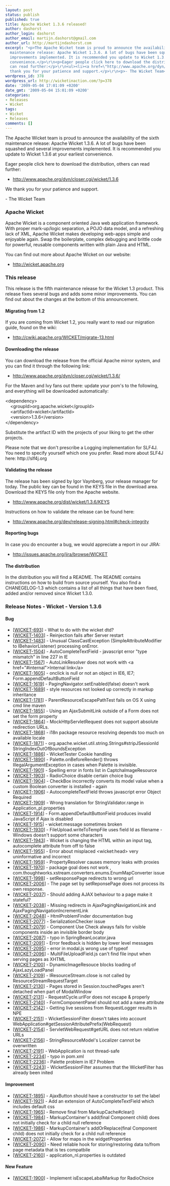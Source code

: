 ```yaml
---
layout: post
status: publish
published: true
title: Apache Wicket 1.3.6 released!
author: dashorst
author_login: dashorst
author_email: martijn.dashorst@gmail.com
author_url: http://martijndashorst.com
excerpt: "<p>The Apache Wicket team is proud to announce the availability of the sixth
  maintenance release: Apache Wicket 1.3.6. A lot of bugs have been squashed and several
  improvements implemented. It is recommended you update to Wicket 1.3.6 at your earliest
  convenience.</p>\r\n<p>Eager people click here to download the distribution, others
  can read further:</p>\r\n<ul><li><a href=\"http://www.apache.org/dyn/closer.cgi/wicket/1.3.6\">http://www.apache.org/dyn/closer.cgi/wicket/1.3.6</a></li></ul>\r\n<p>We
  thank you for your patience and support.</p>\r\n<p>- The Wicket Team</p>\r\n"
wordpress_id: 378
wordpress_url: http://wicketinaction.com/?p=378
date: '2009-05-04 17:01:09 +0200'
date_gmt: '2009-05-04 15:01:09 +0200'
categories:
- Releases
- Wicket
tags:
- Wicket
- Releases
comments: []
---
```

<p>The Apache Wicket team is proud to announce the availability of the sixth maintenance release: Apache Wicket 1.3.6. A lot of bugs have been squashed and several improvements implemented. It is recommended you update to Wicket 1.3.6 at your earliest convenience.</p>
<p>Eager people click here to download the distribution, others can read further:</p>
<ul>
<li><a href="http://www.apache.org/dyn/closer.cgi/wicket/1.3.6">http://www.apache.org/dyn/closer.cgi/wicket/1.3.6</a></li>
</ul>
<p>We thank you for your patience and support.</p>
<p>- The Wicket Team</p>
<p><a id="more"></a><a id="more-378"></a></p>
<h3>Apache Wicket</h3>
<p>Apache Wicket is a component oriented Java web application framework. With proper mark-up/logic separation, a POJO data model, and a refreshing lack of XML, Apache Wicket makes developing web-apps simple and enjoyable again. Swap the boilerplate, complex debugging and brittle code for powerful, reusable components written with plain Java and HTML.</p>
<p>You can find out more about Apache Wicket on our website:</p>
<ul>
<li><a href="http://wicket.apache.org">http://wicket.apache.org</a></li>
</ul>
<h3>This release</h3>
<p>This release is the fifth maintenance release for the Wicket 1.3 product. This release fixes several bugs and adds some minor improvements. You can find out about the changes at the bottom of this announcement.</p>
<h4>Migrating from 1.2</h4>
<p>If you are coming from Wicket 1.2, you really want to read our migration guide, found on the wiki:</p>
<ul>
<li><a href="http://cwiki.apache.org/WICKET/migrate-13.html">http://cwiki.apache.org/WICKET/migrate-13.html</a></li>
</ul>
<h4>Downloading the release</h4>
<p>You can download the release from the official Apache mirror system, and you can find it through the following link:</p>
<ul>
<li><a href="http://www.apache.org/dyn/closer.cgi/wicket/1.3.6/">http://www.apache.org/dyn/closer.cgi/wicket/1.3.6/</a></li>
</ul>
<p>For the Maven and Ivy fans out there: update your pom's to the following, and everything will be downloaded automatically:</p>
<p>&lt;dependency&gt;<br />
&nbsp;&nbsp;&nbsp;&nbsp;&lt;groupId&gt;org.apache.wicket&lt;/groupId&gt;<br />
&nbsp;&nbsp;&nbsp;&nbsp;&lt;artifactId&gt;wicket&lt;/artifactId&gt;<br />
&nbsp;&nbsp;&nbsp;&nbsp;&lt;version&gt;1.3.6&lt;/version&gt;<br />
&lt;/dependency&gt;</p>
<p>Substitute the artifact ID with the projects of your liking to get the other projects.</p>
<p>Please note that we don't prescribe a Logging implementation for SLF4J. You need to specify yourself which one you prefer. Read more about SLF4J here: http://slf4j.org</p>
<h4>Validating the release</h4>
<p>The release has been signed by Igor Vaynberg, your release manager for today. The public key can be found in the KEYS file in the download area. Download the KEYS file only from the Apache website.</p>
<ul>
<li><a href="http://www.apache.org/dist/wicket/1.3.6/KEYS">http://www.apache.org/dist/wicket/1.3.6/KEYS</a></li>
</ul>
<p>Instructions on how to validate the release can be found here:</p>
<ul>
<li><a href="http://www.apache.org/dev/release-signing.html#check-integrity">http://www.apache.org/dev/release-signing.html#check-integrity</a></li>
</ul>
<h4>Reporting bugs</h4>
<p>In case you do encounter a bug, we would appreciate a report in our JIRA:</p>
<ul>
<li><a href="http://issues.apache.org/jira/browse/WICKET">http://issues.apache.org/jira/browse/WICKET</a></li>
</ul>
<h4>The distribution</h4>
<p>In the distribution you will find a README. The README contains instructions on how to build from source yourself. You also find a CHANEGELOG-1.3 which contains a list of all things that have been fixed, added and/or removed since Wicket 1.3.0.</p>
<h3>Release Notes - Wicket - Version 1.3.6</h3>
<h4>Bug</h4>
<ul>
<li>[<a href="http://issues.apache.org/jira/browse/WICKET-693">WICKET-693</a>] - What to do with the wicket dtd?</li>
<li>[<a href="http://issues.apache.org/jira/browse/WICKET-1403">WICKET-1403</a>] - Reinjection fails after Server restart</li>
<li>[<a href="http://issues.apache.org/jira/browse/WICKET-1483">WICKET-1483</a>] - Unusual ClassCastException (SimpleAttributeModifier to IBehaviorListener) processing onError.</li>
<li>[<a href="http://issues.apache.org/jira/browse/WICKET-1504">WICKET-1504</a>] - AutoCompleteTextField - javascript error &quot;type mismatch&quot; in line 227 in IE</li>
<li>[<a href="http://issues.apache.org/jira/browse/WICKET-1567">WICKET-1567</a>] - AutoLinkResolver does not work with &lt;a href=&quot;#internal&quot;&gt;Internal link&lt;/a&gt;</li>
<li>[<a href="http://issues.apache.org/jira/browse/WICKET-1605">WICKET-1605</a>] - onclick is null or not an object in IE6, IE7; Form.appendDefaultButtonField</li>
<li>[<a href="http://issues.apache.org/jira/browse/WICKET-1619">WICKET-1619</a>] - PagingNavigator.setEnabled(false) doesn&#x27;t work</li>
<li>[<a href="http://issues.apache.org/jira/browse/WICKET-1689">WICKET-1689</a>] - style resources not looked up correctly in markup inheritance</li>
<li>[<a href="http://issues.apache.org/jira/browse/WICKET-1781">WICKET-1781</a>] - ParentResourceEscapePathTest fails on OS X using cmd line maven</li>
<li>[<a href="http://issues.apache.org/jira/browse/WICKET-1855">WICKET-1855</a>] - Using an AjaxSubmitLink outside of a Form does not set the form property</li>
<li>[<a href="http://issues.apache.org/jira/browse/WICKET-1864">WICKET-1864</a>] - MockHttpServletRequest does not support absolute redirection URLs.</li>
<li>[<a href="http://issues.apache.org/jira/browse/WICKET-1868">WICKET-1868</a>] - i18n package resource resolving depends too much on available locale</li>
<li>[<a href="http://issues.apache.org/jira/browse/WICKET-1871">WICKET-1871</a>] - org.apache.wicket.util.string.Strings#stripJSessionId StringIndexOutOfBoundsException</li>
<li>[<a href="http://issues.apache.org/jira/browse/WICKET-1886">WICKET-1886</a>] - WicketTester Cookie handling</li>
<li>[<a href="http://issues.apache.org/jira/browse/WICKET-1890">WICKET-1890</a>] - Palette.onBeforeRender() throws IllegalArgumentException in cases when Palette is invisible.</li>
<li>[<a href="http://issues.apache.org/jira/browse/WICKET-1901">WICKET-1901</a>] - Spelling error in fonts list in CaptchaImageResource</li>
<li>[<a href="http://issues.apache.org/jira/browse/WICKET-1903">WICKET-1903</a>] - RadioChoice disable certain choice bug</li>
<li>[<a href="http://issues.apache.org/jira/browse/WICKET-1904">WICKET-1904</a>] - CheckBox incorrectly converts its model value when a custom Boolean converter is installed - again</li>
<li>[<a href="http://issues.apache.org/jira/browse/WICKET-1906">WICKET-1906</a>] - AutocompleteTextField throws javascript error Object Required</li>
<li>[<a href="http://issues.apache.org/jira/browse/WICKET-1909">WICKET-1909</a>] - Wrong translation for StringValidator.range in Application_pl.properties</li>
<li>[<a href="http://issues.apache.org/jira/browse/WICKET-1914">WICKET-1914</a>] - Form.appendDefaultButtonField produces invalid JavaScript if Ajax is disabled</li>
<li>[<a href="http://issues.apache.org/jira/browse/WICKET-1915">WICKET-1915</a>] - wicket:message sometimes broken</li>
<li>[<a href="http://issues.apache.org/jira/browse/WICKET-1930">WICKET-1930</a>] - FileUpload.writeToTempFile uses field Id as filename - Windows doesn&#x27;t support some characters</li>
<li>[<a href="http://issues.apache.org/jira/browse/WICKET-1943">WICKET-1943</a>] - Wicket is changing the HTML within an input tag, autocomplete attribute from off to false</li>
<li>[<a href="http://issues.apache.org/jira/browse/WICKET-1955">WICKET-1955</a>] - Error about misplaced &lt;wicket:head&gt; very uninformative and incorrect</li>
<li>[<a href="http://issues.apache.org/jira/browse/WICKET-1959">WICKET-1959</a>] - PropertyResolver causes memory leaks with proxies</li>
<li>[<a href="http://issues.apache.org/jira/browse/WICKET-1970">WICKET-1970</a>] - package goal does not work , com.thoughtworks.xstream.converters.enums.EnumMapConverter issue</li>
<li>[<a href="http://issues.apache.org/jira/browse/WICKET-1998">WICKET-1998</a>] - setResponsePage redirects to wrong url</li>
<li>[<a href="http://issues.apache.org/jira/browse/WICKET-2006">WICKET-2006</a>] - The page set by setReponsePage does not process its own response.</li>
<li>[<a href="http://issues.apache.org/jira/browse/WICKET-2037">WICKET-2037</a>] - Should adding AJAX behaviour to a page make it stateful?</li>
<li>[<a href="http://issues.apache.org/jira/browse/WICKET-2038">WICKET-2038</a>] - Missing redirects in AjaxPagingNavigationLink and AjaxPagingNavigationIncrementLink</li>
<li>[<a href="http://issues.apache.org/jira/browse/WICKET-2048">WICKET-2048</a>] - HtmlProblemFinder documentation bug</li>
<li>[<a href="http://issues.apache.org/jira/browse/WICKET-2077">WICKET-2077</a>] - SerializationChecker issue</li>
<li>[<a href="http://issues.apache.org/jira/browse/WICKET-2079">WICKET-2079</a>] - Component Use Check always fails for visible components inside an invisible border body</li>
<li>[<a href="http://issues.apache.org/jira/browse/WICKET-2087">WICKET-2087</a>] - typo in SpringBeanLocator.java</li>
<li>[<a href="http://issues.apache.org/jira/browse/WICKET-2091">WICKET-2091</a>] - Error feedback is hidden by lower level messages</li>
<li>[<a href="http://issues.apache.org/jira/browse/WICKET-2095">WICKET-2095</a>] - error in modal.js wrong use of typeof</li>
<li>[<a href="http://issues.apache.org/jira/browse/WICKET-2096">WICKET-2096</a>] - MultiFileUploadField.js can&#x27;t find file input when serving pages as XHTML</li>
<li>[<a href="http://issues.apache.org/jira/browse/WICKET-2100">WICKET-2100</a>] - DynamicImageResouce blocks loading of AjaxLazyLoadPanel</li>
<li>[<a href="http://issues.apache.org/jira/browse/WICKET-2109">WICKET-2109</a>] - IResourceStream.close is not called by ResourceStreamRequestTarget</li>
<li>[<a href="http://issues.apache.org/jira/browse/WICKET-2130">WICKET-2130</a>] - Pages stored in Session.touchedPages aren&#x27;t detached when part of ModalWindow</li>
<li>[<a href="http://issues.apache.org/jira/browse/WICKET-2131">WICKET-2131</a>] - RequestCycle.urlFor does not escape &amp; properly</li>
<li>[<a href="http://issues.apache.org/jira/browse/WICKET-2140">WICKET-2140</a>] - FormComponentPanel should not add a name attribute</li>
<li>[<a href="http://issues.apache.org/jira/browse/WICKET-2142">WICKET-2142</a>] - Getting live sessions from RequestLogger results in NPE</li>
<li>[<a href="http://issues.apache.org/jira/browse/WICKET-2151">WICKET-2151</a>] - WicketSessionFilter doesn&#x27;t takes into account WebApplication#getSessionAttributePrefix(WebRequest)</li>
<li>[<a href="http://issues.apache.org/jira/browse/WICKET-2154">WICKET-2154</a>] - ServletWebRequest#getURL does not return relative URLs</li>
<li>[<a href="http://issues.apache.org/jira/browse/WICKET-2156">WICKET-2156</a>] - StringResourceModel&#x27;s Localizer cannot be overwritten</li>
<li>[<a href="http://issues.apache.org/jira/browse/WICKET-2191">WICKET-2191</a>] - WebApplication is not thread-safe</li>
<li>[<a href="http://issues.apache.org/jira/browse/WICKET-2234">WICKET-2234</a>] - typo in pom.xml</li>
<li>[<a href="http://issues.apache.org/jira/browse/WICKET-2236">WICKET-2236</a>] - Palette problem in IE7 Problem</li>
<li>[<a href="http://issues.apache.org/jira/browse/WICKET-2243">WICKET-2243</a>] - WicketSessionFilter assumes that the WicketFilter has already been inited</li>
</ul>
<h4>Improvement</h4>
<ul>
<li>[<a href="http://issues.apache.org/jira/browse/WICKET-1895">WICKET-1895</a>] - AjaxButton should have a constructor to set the label</li>
<li>[<a href="http://issues.apache.org/jira/browse/WICKET-1921">WICKET-1921</a>] - Add an extension of AutoCompleteTextField which includes default css</li>
<li>[<a href="http://issues.apache.org/jira/browse/WICKET-1965">WICKET-1965</a>] - Remove final from MarkupCache#clear()</li>
<li>[<a href="http://issues.apache.org/jira/browse/WICKET-1984">WICKET-1984</a>] - MarkupContainer&#x27;s add(final Component child) does not initially check for a child null reference</li>
<li>[<a href="http://issues.apache.org/jira/browse/WICKET-1986">WICKET-1986</a>] - MarkupContainer&#x27;s addOrReplace(final Component child) does not initially check for a child null reference</li>
<li>[<a href="http://issues.apache.org/jira/browse/WICKET-2072">WICKET-2072</a>] - Allow for maps in the widgetProperties</li>
<li>[<a href="http://issues.apache.org/jira/browse/WICKET-2090">WICKET-2090</a>] - Need reliable hook for storing/restoring data to/from page metadata that is tes compatbile</li>
<li>[<a href="http://issues.apache.org/jira/browse/WICKET-2160">WICKET-2160</a>] - application_nl.properties is outdated</li>
</ul>
<h4>New Feature</h4>
<ul>
<li>[<a href="http://issues.apache.org/jira/browse/WICKET-1900">WICKET-1900</a>] - Implement isEscapeLabalMarkup for RadioChoice</li>
</ul>
